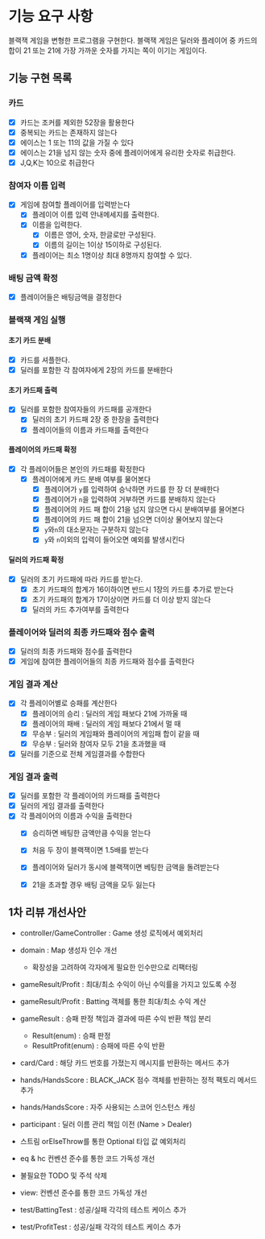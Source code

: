 # 기능 요구 사항

블랙잭 게임을 변형한 프로그램을 구현한다.
블랙잭 게임은 딜러와 플레이어 중 카드의 합이 21 또는 21에 가장 가까운 숫자를 가지는 쪽이 이기는 게임이다.

## 기능 구현 목록

### 카드

- [x] 카드는 조커를 제외한 52장을 활용한다
- [x] 중복되는 카드는 존재하지 않는다
- [x] 에이스는 1 또는 11의 값을 가질 수 있다
- [x] 에이스는 21을 넘지 않는 숫자 중에 플레이어에게 유리한 숫자로 취급한다.
- [x] J,Q,K는 10으로 취급한다

### 참여자 이름 입력

- [x] 게임에 참여할 플레이어를 입력받는다
    - [x] 플레이어 이름 입력 안내메세지를 출력한다.
    - [x] 이름을 입력한다.
        - [x] 이름은 영어, 숫자, 한글로만 구성된다.
        - [x] 이름의 길이는 1이상 15이하로 구성된다.
    - [x] 플레이어는 최소 1명이상 최대 8명까지 참여할 수 있다.

### 배팅 금액 확정

- [x] 플레이어들은 배팅금액을 결정한다

### 블랙잭 게임 실행

#### 초기 카드 분배

- [x] 카드를 셔플한다.
- [x] 딜러를 포함한 각 참여자에게 2장의 카드를 분배한다

#### 초기 카드패 출력

- [x] 딜러를 포함한 참여자들의 카드패를 공개한다
    - [x] 딜러의 초기 카드패 2장 중 한장을 출력한다
    - [x] 플레이어들의 이름과 카드패를 출력한다

#### 플레이어의 카드패 확정

- [x] 각 플레이어들은 본인의 카드패를 확정한다
    - [x] 플레이어에게 카드 분배 여부를 물어본다
        - [x] 플레이어가 `y`를 입력하여 승낙하면 카드를 한 장 더 분배한다
        - [x] 플레이어가 `n`을 입력하여 거부하면 카드를 분배하지 않는다
        - [x] 플레이어의 카드 패 합이 21을 넘지 않으면 다시 분배여부를 물어본다
        - [x] 플레이어의 카드 패 합이 21을 넘으면 더이상 물어보지 않는다
        - [x] `y`와`n`의 대소문자는 구분하지 않는다
        - [x] `y`와 `n`이외의 입력이 들어오면 예외를 발생시킨다

#### 딜러의 카드패 확정

- [x] 딜러의 초기 카드패에 따라 카드를 받는다.
    - [x] 초기 카드패의 합계가 16이하이면 반드시 1장의 카드를 추가로 받는다
    - [x] 초기 카드패의 합계가 17이상이면 카드를 더 이상 받지 않는다
    - [x] 딜러의 카드 추가여부를 출력한다

### 플레이어와 딜러의 최종 카드패와 점수 출력

- [x] 딜러의 최종 카드패와 점수를 출력한다
- [x] 게임에 참여한 플레이어들의 최종 카드패와 점수를 출력한다

### 게임 결과 계산

- [x] 각 플레이어별로 승패를 계산한다
    - [x] 플레이어의 승리 : 딜러의 게임 패보다 21에 가까울 때
    - [x] 플레이어의 패배 : 딜러의 게임 패보다 21에서 멀 때
    - [x] 무승부 : 딜러의 게임패와 플레이어의 게임패 합이 같을 때
    - [x] 무승부 : 딜러와 참여자 모두 21을 초과했을 때
- [x] 딜러를 기준으로 전체 게임결과를 수합한다

### 게임 결과 출력

- [x] 딜러를 포함한 각 플레이어의 카드패를 출력한다
- [x] 딜러의 게임 결과를 출력한다
- [x] 각 플레이어의 이름과 수익을 출력한다
    - [x] 승리하면 배팅한 금액만큼 수익을 얻는다
    - [x] 처음 두 장이 블랙잭이면 1.5배를 받는다
    - [x] 플레이어와 딜러가 동시에 블랙잭이면 베팅한 금액을 돌려받는다
    - [x] 21을 초과할 경우 배팅 금액을 모두 잃는다


## 1차 리뷰 개선사안

- controller/GameController : Game 생성 로직에서 예외처리


- domain : Map 생성자 인수 개선 
  - 확장성을 고려하여 각자에게 필요한 인수만으로 리팩터링
- gameResult/Profit : 최대/최소 수익이 아닌 수익률을 가지고 있도록 수정
- gameResult/Profit : Batting 객체를 통한 최대/최소 수익 계산
- gameResult : 승패 판정 책임과 결과에 따른 수익 반환 책임 분리
  - Result(enum) : 승패 판정
  - ResultProfit(enum) : 승패에 따른 수익 반환
- card/Card : 해당 카드 번호를 가졌는지 메시지를 반환하는 메서드 추가
- hands/HandsScore : BLACK_JACK 점수 객체를 반환하는 정적 팩토리 메서드 추가
- hands/HandsScore : 자주 사용되는 스코어 인스턴스 캐싱
- participant : 딜러 이름 관리 책임 이전 (Name > Dealer)
- 스트림 orElseThrow를 통한 Optional 타입 값 예외처리
- eq & hc 컨벤션 준수를 통한 코드 가독성 개선
- 불필요한 TODO 및 주석 삭제

- view: 컨벤션 준수를 통한 코드 가독성 개선
- test/BattingTest : 성공/실패 각각의 테스트 케이스 추가
- test/ProfitTest : 성공/실패 각각의 테스트 케이스 추가 

